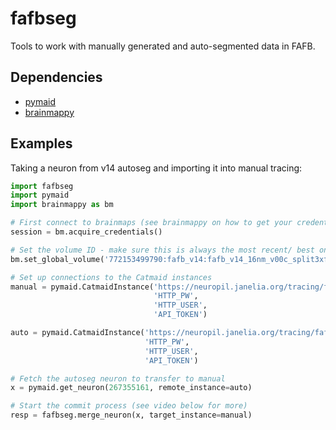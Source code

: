 # fafbseg
Tools to work with manually generated and auto-segmented data in FAFB.

## Dependencies
- [pymaid](https://pymaid.readthedocs.io/en/latest/)
- [brainmappy](https://github.com/schlegelp/brainmappy)

## Examples

Taking a neuron from v14 autoseg and importing it into manual tracing:
```Python
import fafbseg
import pymaid
import brainmappy as bm

# First connect to brainmaps (see brainmappy on how to get your credentials)
session = bm.acquire_credentials()

# Set the volume ID - make sure this is always the most recent/ best one
bm.set_global_volume('772153499790:fafb_v14:fafb_v14_16nm_v00c_split3xfill2')

# Set up connections to the Catmaid instances
manual = pymaid.CatmaidInstance('https://neuropil.janelia.org/tracing/fafb/v14',
                                'HTTP_PW',
                                'HTTP_USER',
                                'API_TOKEN')

auto = pymaid.CatmaidInstance('https://neuropil.janelia.org/tracing/fafb/v14seg-Li-190411.0',
                              'HTTP_PW',
                              'HTTP_USER',
                              'API_TOKEN')

# Fetch the autoseg neuron to transfer to manual
x = pymaid.get_neuron(267355161, remote_instance=auto)

# Start the commit process (see video below for more)
resp = fafbseg.merge_neuron(x, target_instance=manual)
```
